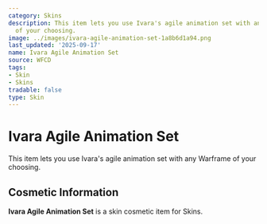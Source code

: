 ```yaml
---
category: Skins
description: This item lets you use Ivara's agile animation set with any Warframe
  of your choosing.
image: ../images/ivara-agile-animation-set-1a8b6d1a94.png
last_updated: '2025-09-17'
name: Ivara Agile Animation Set
source: WFCD
tags:
- Skin
- Skins
tradable: false
type: Skin
---
```


# Ivara Agile Animation Set

This item lets you use Ivara's agile animation set with any Warframe of your choosing.

## Cosmetic Information

**Ivara Agile Animation Set** is a skin cosmetic item for Skins.


